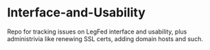 # Interface-and-Usability
Repo for tracking issues on LegFed interface and usability, plus administrivia like renewing SSL certs, adding domain hosts and such.
